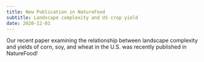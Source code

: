 ```yaml
---
title: New Publication in NatureFood
subtitle: Landscape complexity and US crop yield
date: 2020-12-01
---
```

Our recent paper examining the relationship between landscape complexity and yields of corn, soy, and wheat in the U.S. was recently published in NatureFood!